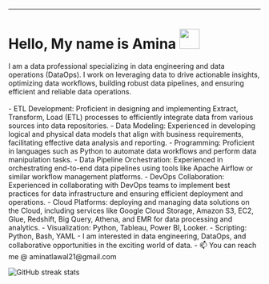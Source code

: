 <hr>
<h1>Hello, My name is Amina <img src="https://raw.githubusercontent.com/MartinHeinz/MartinHeinz/master/wave.gif" width="40px"></h1>
I am a data professional specializing in data engineering and data operations (DataOps). I work on leveraging data to drive actionable insights, optimizing data workflows, building robust data pipelines, and ensuring efficient and reliable data operations. 
<br />
<br />
- ETL Development: Proficient in designing and implementing Extract, Transform, Load (ETL) processes to efficiently integrate data from various sources into data repositories.
- Data Modeling: Experienced in developing logical and physical data models that align with business requirements, facilitating effective data analysis and reporting.
- Programming: Proficient in languages such as Python to automate data workflows and perform data manipulation tasks.
- Data Pipeline Orchestration: Experienced in orchestrating end-to-end data pipelines using tools like Apache Airflow or similar workflow management platforms.
- DevOps Collaboration: Experienced in collaborating with DevOps teams to implement best practices for data infrastructure and ensuring efficient deployment and operations.
- Cloud Platforms: deploying and managing data solutions on the Cloud, including services like Google Cloud Storage, Amazon S3, EC2, Glue, Redshift, Big Query, Athena, and EMR for data processing and analytics.
- Visualization: Python, Tableau, Power BI, Looker.
- Scripting: Python, Bash, YAML
-  I am interested in data engineering, DataOps, and collaborative opportunities in the exciting world of data.
-  📫 You can reach me @ aminatlawal21@gmail.com
 
 
 
 ![GitHub streak stats](https://github-readme-streak-stats.herokuapp.com/?user=Ameenah21&theme=black-ice&hide_border=true&stroke=0000&background=060A0CD0)  

<!---
Ameenah21/Ameenah21 is a ✨ special ✨ repository because its `README.md` (this file) appears on your GitHub profile.
You can click the Preview link to take a look at your changes.
--->
